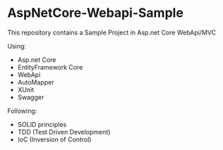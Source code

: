 # AspNetCore-Webapi-Sample
<p>This repository contains a Sample Project in Asp.net Core WebApi/MVC</p>

<p>Using:<p>
<ul>
  <li>Asp.net Core</li>
  <li>EntityFramework Core</li>
  <li>WebApi</li>
  <li>AutoMapper</li>
  <li>XUnit</li>  
  <li>Swagger</li>  
</ul>

<p>Following:<p>
<ul>
  <li>SOLID principles</li>
  <li>TDD (Test Driven Development)</li>
  <li>IoC (Inversion of Control)</li>  
</ul>
